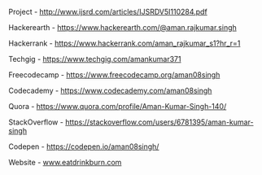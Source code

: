 Project - http://www.ijsrd.com/articles/IJSRDV5I110284.pdf

Hackerearth - https://www.hackerearth.com/@aman.rajkumar.singh

Hackerrank - https://www.hackerrank.com/aman_rajkumar_s1?hr_r=1

Techgig - https://www.techgig.com/amankumar371

Freecodecamp - https://www.freecodecamp.org/aman08singh

Codecademy - https://www.codecademy.com/aman08singh

Quora - https://www.quora.com/profile/Aman-Kumar-Singh-140/

StackOverflow - https://stackoverflow.com/users/6781395/aman-kumar-singh

Codepen - https://codepen.io/aman08singh/

Website - www.eatdrinkburn.com
